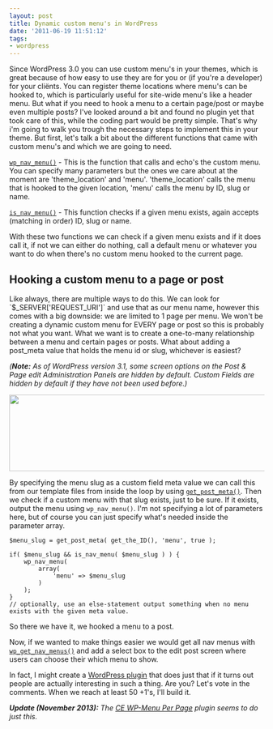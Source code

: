 ```yaml
---
layout: post
title: Dynamic custom menu's in WordPress
date: '2011-06-19 11:51:12'
tags:
- wordpress
---
```


Since WordPress 3.0 you can use custom menu's in your themes, which is great because of how easy to use they are for you or (if you're a developer) for your cliënts. You can register theme locations where menu's can be hooked to, which is particularly useful for site-wide menu's like a header menu. But what if you need to hook a menu to a certain page/post or maybe even multiple posts? I've looked around a bit and found no plugin yet that took care of this, while the coding part would be pretty simple. That's why i'm going to walk you trough the necessary steps to implement this in your theme. But first, let's talk a bit about the different functions that came with custom menu's and which we are going to need.

<a href="http://codex.wordpress.org/Function_Reference/wp_nav_menu">`wp_nav_menu()`</a> - This is the function that calls and echo's the custom menu. You can specify many parameters but the ones we care about at the moment are 'theme_location' and 'menu'. 'theme_location' calls the menu that is hooked to the given location, 'menu' calls the menu by ID, slug or name.

<a href="http://codex.wordpress.org/Function_Reference/wp_nav_menu">`is_nav_menu()`</a> - This function checks if a given menu exists, again accepts (matching in order) ID, slug or name.

With these two functions we can check if a given menu exists and if it does call it, if not we can either do nothing, call a default menu or whatever you want to do when there's no custom menu hooked to the current page.

<h2>Hooking a custom menu to a page or post</h2>
Like always, there are multiple ways to do this. We can look for `$_SERVER['REQUEST_URI']` and use that as our menu name, however this comes with a big downside: we are limited to 1 page per menu. We won't be creating a dynamic custom menu for EVERY page or post so this is probably not what you want. What we want is to create a one-to-many relationship between a menu and certain pages or posts. What about adding a post_meta value that holds the menu id or slug, whichever is easiest?

<em>(<strong>Note:</strong> As of WordPress version 3.1, some screen options on the Post &amp; Page edit Administration Panels are hidden by default. Custom Fields are hidden by default if they have not been used before.)</em>

<img class="aligncenter size-full wp-image-518" title="Custom field containting 'menu' meta value." alt="" src="https://res.cloudinary.com/dannyvankooten/image/upload/v1408704662/custom-field-menu_vo6w2e.jpg" width="518" height="151" />

By specifying the menu slug as a custom field meta value we can call this from our template files from inside the loop by using <a href="http://codex.wordpress.org/Function_Reference/get_post_meta">`get_post_meta()`</a>. Then we check if a custom menu with that slug exists, just to be sure. If it exists, output the menu using `wp_nav_menu()`. I'm not specifying a lot of parameters here, but of course you can just specify what's needed inside the parameter array.

```php?start_inline=1
$menu_slug = get_post_meta( get_the_ID(), 'menu', true );

if( $menu_slug && is_nav_menu( $menu_slug ) ) {
	wp_nav_menu( 
    	array(
			'menu' => $menu_slug
		)
    );
} 
// optionally, use an else-statement output something when no menu exists with the given meta value.
```

So there we have it, we hooked a menu to a post. 

Now, if we wanted to make things easier we would get all nav menus with <a href="http://core.trac.wordpress.org/browser/tags/3.1.3/wp-includes/nav-menu.php#l409">`wp_get_nav_menus()`</a> and add a select box to the edit post screen where users can choose their which menu to show.

In fact, I might create a <a href="https://dannyvankooten.com/wordpress-plugins/">WordPress plugin</a> that does just that if it turns out people are actually interesting in such a thing. Are you? Let's vote in the comments. When we reach at least 50 +1's, I'll build it.

_<strong>Update (November 2013):</strong> The <a href="http://wordpress.org/plugins/ce-wp-menu-per-page/">CE WP-Menu Per Page</a> plugin seems to do just this._